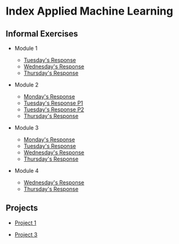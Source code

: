 # Index Applied Machine Learning

## Informal Exercises
- Module 1
    - [Tuesday's Response](tues1.md)
    - [Wednesday's Response](wed1.md)
    - [Thursday's Response](thurs1.md)

- Module 2
    - [Monday's Response](mon2.md)
    - [Tuesday's Response P1](tues2.md)
    - [Tuesday's Response P2](tues2_1.md)
    - [Thursday's Response](thurs2.md)
- Module 3
    - [Monday's Response](mon3.md)
    - [Tuesday's Response](tues3.md)
    - [Wednesday's Response](https://huatao-wm.github.io/data310/week3/wed3.html)
    - [Thursday's Response](https://coriraquel.github.io/data_310/Week_3/Thurs3.html)
- Module 4
   - [Wednesday's Response](wed4.md)
   - [Thursday's Response](thurs4.md)

## Projects

- [Project 1](project1_1.md) 
  
- [Project 3](project3.md)